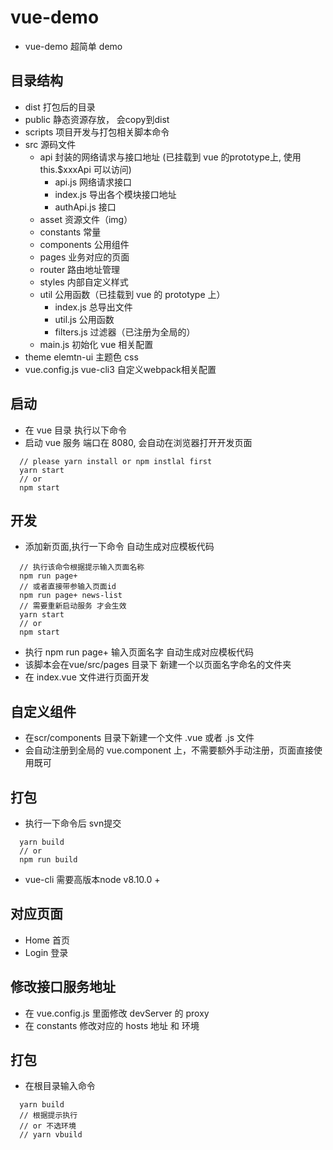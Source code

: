 # vue-demo
  - vue-demo 超简单 demo

## 目录结构
  - dist 打包后的目录
  - public 静态资源存放， 会copy到dist
  - scripts 项目开发与打包相关脚本命令
  - src 源码文件
    - api 封装的网络请求与接口地址 (已挂载到 vue 的prototype上, 使用 this.$xxxApi 可以访问)
      - api.js 网络请求接口
      - index.js 导出各个模块接口地址
      - authApi.js 接口
    - asset 资源文件（img）
    - constants 常量
    - components 公用组件
    - pages 业务对应的页面
    - router 路由地址管理
    - styles 内部自定义样式
    - util 公用函数（已挂载到 vue 的 prototype 上）
      - index.js 总导出文件
      - util.js 公用函数
      - filters.js 过滤器（已注册为全局的）
    - main.js 初始化 vue 相关配置
  - theme elemtn-ui 主题色 css
  - vue.config.js vue-cli3 自定义webpack相关配置

## 启动
  - 在 vue 目录 执行以下命令
  - 启动 vue 服务 端口在 8080, 会自动在浏览器打开开发页面

```
  // please yarn install or npm instlal first
  yarn start
  // or
  npm start
```

## 开发
  - 添加新页面,执行一下命令 自动生成对应模板代码
```
  // 执行该命令根据提示输入页面名称
  npm run page+
  // 或者直接带参输入页面id
  npm run page+ news-list
  // 需要重新启动服务 才会生效
  yarn start
  // or
  npm start
```
  - 执行 npm run page+  输入页面名字 自动生成对应模板代码
  - 该脚本会在vue/src/pages 目录下 新建一个以页面名字命名的文件夹
  - 在 index.vue 文件进行页面开发

## 自定义组件
  - 在scr/components 目录下新建一个文件 .vue 或者 .js 文件
  - 会自动注册到全局的 vue.component 上，不需要额外手动注册，页面直接使用既可

## 打包
  - 执行一下命令后 svn提交
```
  yarn build
  // or
  npm run build
```
  - vue-cli 需要高版本node v8.10.0 +

## 对应页面
- Home 首页
- Login 登录

## 修改接口服务地址
  - 在 vue.config.js 里面修改 devServer 的 proxy
  - 在 constants 修改对应的 hosts 地址 和 环境

## 打包
  - 在根目录输入命令

```
  yarn build
  // 根据提示执行
  // or 不选环境
  // yarn vbuild
```
